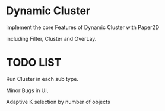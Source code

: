 # Dynamic Cluster

implement the core Features of Dynamic Cluster with Paper2D

including Filter, Cluster and OverLay.





# TODO LIST

Run Cluster in each sub type.

Minor Bugs in UI,

Adaptive K selection by number of objects
